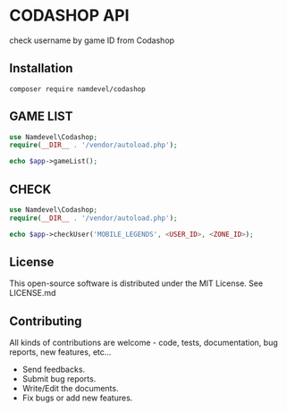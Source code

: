 # CODASHOP API
 check username by game ID from Codashop
 
Installation
------------
```
composer require namdevel/codashop
```
GAME LIST
------------
```php
use Namdevel\Codashop;
require(__DIR__ . '/vendor/autoload.php');

echo $app->gameList();
```
CHECK
------------
```php
use Namdevel\Codashop;
require(__DIR__ . '/vendor/autoload.php');

echo $app->checkUser('MOBILE_LEGENDS', <USER_ID>, <ZONE_ID>);
```
License
------------

This open-source software is distributed under the MIT License. See LICENSE.md

Contributing
------------

All kinds of contributions are welcome - code, tests, documentation, bug reports, new features, etc...

* Send feedbacks.
* Submit bug reports.
* Write/Edit the documents.
* Fix bugs or add new features.
